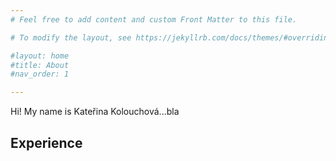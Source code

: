 ```yaml
---
# Feel free to add content and custom Front Matter to this file.

# To modify the layout, see https://jekyllrb.com/docs/themes/#overriding-theme-defaults

#layout: home
#title: About
#nav_order: 1

---
```


Hi! My name is Kateřina Kolouchová...bla

## Experience